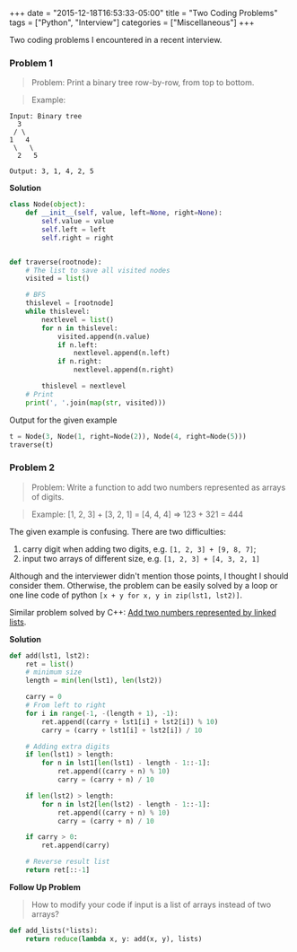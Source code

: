 +++
date = "2015-12-18T16:53:33-05:00"
title = "Two Coding Problems"
tags        = ["Python", "Interview"]
categories  = ["Miscellaneous"]
+++

Two coding problems I encountered in a recent interview.

### Problem 1

> Problem: Print a binary tree row-by-row, from top to bottom.

> Example:

```
Input: Binary tree
  3
 / \
1   4
 \   \
  2   5
  
Output: 3, 1, 4, 2, 5
```

**Solution**

```python
class Node(object):
    def __init__(self, value, left=None, right=None):
        self.value = value
        self.left = left
        self.right = right


def traverse(rootnode):
    # The list to save all visited nodes
    visited = list()

    # BFS
    thislevel = [rootnode]
    while thislevel:
        nextlevel = list()
        for n in thislevel:
            visited.append(n.value)
            if n.left:
                nextlevel.append(n.left)
            if n.right:
                nextlevel.append(n.right)

        thislevel = nextlevel
    # Print
    print(', '.join(map(str, visited)))
```

Output for the given example

```python
t = Node(3, Node(1, right=Node(2)), Node(4, right=Node(5)))
traverse(t)
```


### Problem 2

> Problem: Write a function to add two numbers represented as arrays of digits.

> Example: [1, 2, 3] + [3, 2, 1] = [4, 4, 4] => 123 + 321 = 444

The given example is confusing. There are two difficulties:

1. carry digit when adding two digits, e.g. `[1, 2, 3] + [9, 8, 7]`;
2. input two arrays of different size, e.g. `[1, 2, 3] + [4, 3, 2, 1]`

Although and the interviewer didn't mention those points, I thought I should consider them. Otherwise, the problem can be easily solved by a loop or one line code of python
`[x + y for x, y in zip(lst1, lst2)]`.

Similar problem solved by C++: [Add two numbers represented by linked lists](http://www.geeksforgeeks.org/sum-of-two-linked-lists/).

**Solution**

```python
def add(lst1, lst2):
    ret = list()
    # minimum size
    length = min(len(lst1), len(lst2))

    carry = 0
    # From left to right
    for i in range(-1, -(length + 1), -1):
        ret.append((carry + lst1[i] + lst2[i]) % 10)
        carry = (carry + lst1[i] + lst2[i]) / 10

    # Adding extra digits
    if len(lst1) > length:
        for n in lst1[len(lst1) - length - 1::-1]:
            ret.append((carry + n) % 10)
            carry = (carry + n) / 10

    if len(lst2) > length:
        for n in lst2[len(lst2) - length - 1::-1]:
            ret.append((carry + n) % 10)
            carry = (carry + n) / 10

    if carry > 0:
        ret.append(carry)

    # Reverse result list
    return ret[::-1]
```

**Follow Up Problem**

> How to modify your code if input is a list of arrays instead of two arrays?

```python
def add_lists(*lists):
    return reduce(lambda x, y: add(x, y), lists)
```

